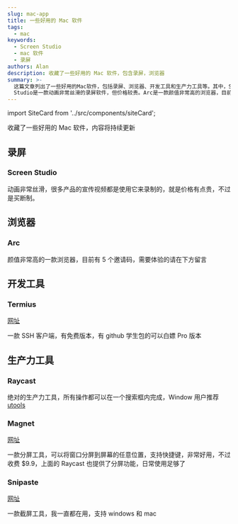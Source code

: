 ```yaml
---
slug: mac-app
title: 一些好用的 Mac 软件
tags:
  - mac
keywords:
  - Screen Studio
  - mac 软件
  - 录屏
authors: Alan
description: 收藏了一些好用的 Mac 软件，包含录屏，浏览器
summary: >-
  这篇文章列出了一些好用的Mac软件，包括录屏、浏览器、开发工具和生产力工具等。其中，Screen
  Studio是一款动画非常丝滑的录屏软件，但价格较贵。Arc是一款颜值非常高的浏览器，目前有5个邀请码，需要体验的请在下方留言。Raycast是一款绝对的生产力工具，所有操作都可以在一个搜索框内完成。Magnet是一款分屏工具，可以将窗口分屏到屏幕的任意位置，支持快捷键，非常好用。Snipaste是一款截屏工具，支持windows和mac。
---
```


import SiteCard from '../src/components/siteCard';

收藏了一些好用的 Mac 软件，内容将持续更新

<!--truncate-->

## 录屏

### Screen Studio

动画非常丝滑，很多产品的宣传视频都是使用它来录制的，就是价格有点贵，不过是买断制。

<SiteCard
  name="Screen Studio"
  url="https://screenstudio.lemonsqueezy.com/?aff=WWEb9"
  title="Screen Recorder for macOS. Beautiful videos in minutes | Screen Studio"
  description="Screen Studio is a professional and simple to use screen recorder for macOS that lets you create professionally looking screen recordings & tutorial videos in minutes, without video editing skills needed. With Screen Studio, you can create professional-looking screencasts that are on par with those created by experienced video editors. Start recording your screen now and make your videos stand out with Screen Studio."
  img="/img/mac/screen-studio.png"
/>

## 浏览器

### Arc

颜值非常高的一款浏览器，目前有 5 个邀请码，需要体验的请在下方留言

## 开发工具

### Termius

[网址](https://termius.com/)

一款 SSH 客户端，有免费版本，有 github 学生包的可以白嫖 Pro 版本

## 生产力工具

### Raycast

绝对的生产力工具，所有操作都可以在一个搜索框内完成，Window 用户推荐 [utools](https://u.tools/)

<SiteCard
  name="Raycast"
  url="https://www.raycast.com/"
  title="Raycast - Supercharged productivity"
  description="Raycast lets you control your tools with a few keystrokes. It's designed to keep you focused."
  img="/img/mac/raycast.png"
/>

### Magnet

[网址](https://magnet.crowdcafe.com/)

一款分屏工具，可以将窗口分屏到屏幕的任意位置，支持快捷键，非常好用，不过收费 $9.9，上面的 Raycast 也提供了分屏功能，日常使用足够了

### Snipaste

[网址](https://www.snipaste.com/index.html)

一款截屏工具，我一直都在用，支持 windows 和 mac

